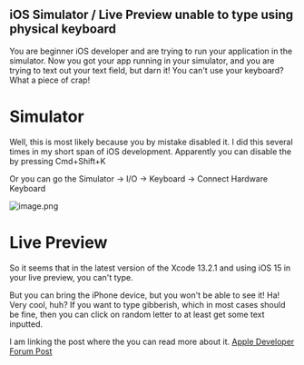 ## iOS Simulator / Live Preview unable to type using physical keyboard

You are beginner iOS developer and are trying to run your application in the simulator. Now you got your app running in your simulator, and you are trying to text out your text field, but darn it! You can't use your keyboard? What a piece of crap!

# Simulator

Well, this is most likely because you by mistake disabled it. I did this several times in my short span of iOS development. Apparently you can disable the by pressing Cmd+Shift+K

Or you can go the Simulator -> I/O -> Keyboard -> Connect Hardware Keyboard

![image.png](https://cdn.hashnode.com/res/hashnode/image/upload/v1642806392899/WM8lDvE37.png)

# Live Preview

So it seems that in the latest version of the Xcode 13.2.1 and using iOS 15 in your live preview, you can't type.

But you can bring the iPhone device, but you won't be able to see it! Ha! Very cool, huh? If you want to type gibberish, which in most cases should be fine, then you can click on random letter to at least get some text inputted.

I am linking the post where the you can read more about it. [Apple Developer Forum Post](https://developer.apple.com/forums/thread/681571)



